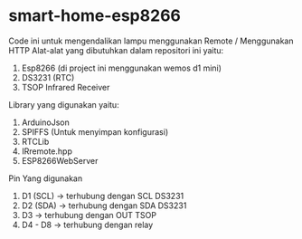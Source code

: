# smart-home-esp8266
Code ini untuk mengendalikan lampu menggunakan Remote / Menggunakan HTTP
Alat-alat yang dibutuhkan dalam repositori ini yaitu:
1. Esp8266 (di project ini menggunakan wemos d1 mini)
2. DS3231 (RTC)
3. TSOP Infrared Receiver

Library yang digunakan yaitu:
1. ArduinoJson
2. SPIFFS (Untuk menyimpan konfigurasi)
3. RTCLib
4. IRremote.hpp
5. ESP8266WebServer


Pin Yang digunakan
1. D1 (SCL) -> terhubung dengan SCL DS3231
2. D2 (SDA) -> terhubung dengan SDA DS3231
3. D3       -> terhubung dengan OUT TSOP
4. D4 - D8  -> terhubung dengan relay
